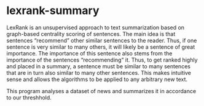 # lexrank-summary
LexRank is an unsupervised approach to text summarization based on graph-based centrality scoring of sentences. The main idea is that sentences “recommend” other similar sentences to the reader. Thus, if one sentence is very similar to many others, it will likely be a sentence of great importance. The importance of this sentence also stems from the importance of the sentences “recommending” it. Thus, to get ranked highly and placed in a summary, a sentence must be similar to many sentences that are in turn also similar to many other sentences. This makes intuitive sense and allows the algorithms to be applied to any arbitrary new text.

This program analyses a dataset of news and summarizes it in accordance to our threshhold.
